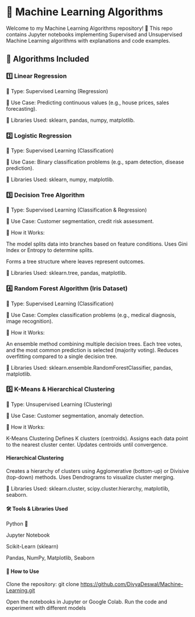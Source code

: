 # 🤖 Machine Learning Algorithms
Welcome to my Machine Learning Algorithms repository! 🚀 This repo contains Jupyter notebooks implementing Supervised and Unsupervised Machine Learning algorithms with explanations and code examples.

## 📂 Algorithms Included
### 1️⃣ Linear Regression
📌 Type: Supervised Learning (Regression)

📌 Use Case: Predicting continuous values (e.g., house prices, sales forecasting).

🔧 Libraries Used: sklearn, pandas, numpy, matplotlib.

### 2️⃣ Logistic Regression
📌 Type: Supervised Learning (Classification)

📌 Use Case: Binary classification problems (e.g., spam detection, disease prediction).

🔧 Libraries Used: sklearn, numpy, matplotlib.

### 3️⃣ Decision Tree Algorithm
📌 Type: Supervised Learning (Classification & Regression)

📌 Use Case: Customer segmentation, credit risk assessment.

📌 How it Works:

The model splits data into branches based on feature conditions.
Uses Gini Index or Entropy to determine splits.

Forms a tree structure where leaves represent outcomes.

🔧 Libraries Used: sklearn.tree, pandas, matplotlib.

### 4️⃣ Random Forest Algorithm (Iris Dataset)
📌 Type: Supervised Learning (Classification)

📌 Use Case: Complex classification problems (e.g., medical diagnosis, image recognition).

📌 How it Works:

An ensemble method combining multiple decision trees.
Each tree votes, and the most common prediction is selected (majority voting).
Reduces overfitting compared to a single decision tree.

🔧 Libraries Used: sklearn.ensemble.RandomForestClassifier, pandas, matplotlib.

### 5️⃣ K-Means & Hierarchical Clustering
📌 Type: Unsupervised Learning (Clustering)

📌 Use Case: Customer segmentation, anomaly detection.

📌 How it Works:

K-Means Clustering
Defines K clusters (centroids).
Assigns each data point to the nearest cluster center.
Updates centroids until convergence.

#### Hierarchical Clustering
Creates a hierarchy of clusters using Agglomerative (bottom-up) or Divisive (top-down) methods.
Uses Dendrograms to visualize cluster merging.

🔧 Libraries Used: sklearn.cluster, scipy.cluster.hierarchy, matplotlib, seaborn.

#### 🛠️ Tools & Libraries Used
Python 🐍

Jupyter Notebook

Scikit-Learn (sklearn)

Pandas, NumPy, Matplotlib, Seaborn

#### 📌 How to Use
Clone the repository:
git clone https://github.com/DivyaDeswal/Machine-Learning.git

Open the notebooks in Jupyter or Google Colab.
Run the code and experiment with different models
